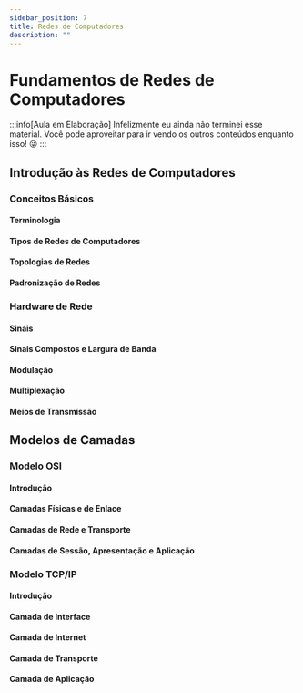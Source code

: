 ```yaml
---
sidebar_position: 7
title: Redes de Computadores
description: "" 
---
```


# Fundamentos de Redes de Computadores

:::info[Aula em Elaboração]
Infelizmente eu ainda não terminei esse material. Você pode aproveitar para ir vendo os outros conteúdos enquanto isso! 😜
:::

## Introdução às Redes de Computadores

### Conceitos Básicos

#### Terminologia

#### Tipos de Redes de Computadores

#### Topologias de Redes

#### Padronização de Redes

### Hardware de Rede

#### Sinais

#### Sinais Compostos e Largura de Banda

#### Modulação

#### Multiplexação

#### Meios de Transmissão

## Modelos de Camadas

### Modelo OSI

#### Introdução

#### Camadas Físicas e de Enlace

#### Camadas de Rede e Transporte

#### Camadas de Sessão, Apresentação e Aplicação

### Modelo TCP/IP

#### Introdução

#### Camada de Interface

#### Camada de Internet

#### Camada de Transporte

#### Camada de Aplicação
